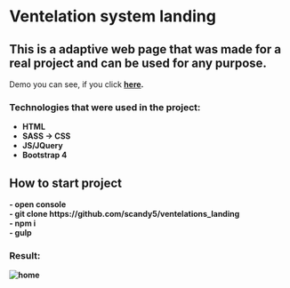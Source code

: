 <h1>Ventelation system landing</h1>
<h2>This is a adaptive web page that was made for a real project and can be used for any purpose.</h2>
<p>Demo you can see, if you click <a href="https://scandy5.github.io/ventelations_landing/app/"><b>here<b></a>.</p>
<h3>Technologies that were used in the project:</h3>
<ul>
	<li>HTML</li>
	<li>SASS -> CSS</li>
	<li>JS/JQuery</li>
	<li>Bootstrap 4</li>
</ul>
<h2>How to start project</h2>
 - open console <br>
 - git clone https://github.com/scandy5/ventelations_landing <br>
 - npm i <br>
 - gulp 
<h3>Result:</h3>
<img src="app/img/_home.jpeg" alt="home">
